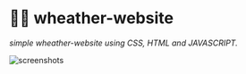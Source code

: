 # :woman_technologist: wheather-website 

*simple wheather-website using CSS, HTML and JAVASCRIPT.*


![screenshots](https://github.com/Abhi100A/screenshots)
